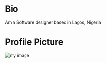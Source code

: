 # Bio
Am a Software designer based in Lagos, Nigeria
# Profile Picture
![my image](https://user-images.githubusercontent.com/61983496/104947154-99dbb000-59bb-11eb-86aa-f744cf06d5da.jpg)

